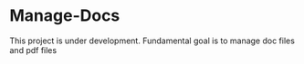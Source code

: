 # Manage-Docs
This project is under development. Fundamental goal is to manage doc files and pdf files
